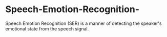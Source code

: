 # Speech-Emotion-Recognition-
Speech Emotion Recognition (SER) is a manner of detecting the speaker's emotional state from the speech signal.
